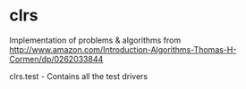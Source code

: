 clrs
====

Implementation of problems &amp; algorithms from http://www.amazon.com/Introduction-Algorithms-Thomas-H-Cormen/dp/0262033844

clrs.test - Contains all the test drivers


